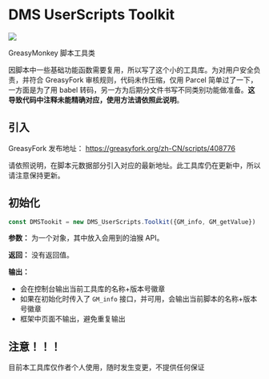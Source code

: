 DMS UserScripts Toolkit
===

![](https://img.shields.io/badge/Version-```version```-blue?style=for-the-badge)

GreasyMonkey 脚本工具类

因脚本中一些基础功能函数需要复用，所以写了这个小的工具库。为对用户安全负责，并符合 GreasyFork 审核规则，代码未作压缩，仅用 Parcel 简单过了一下，一方面是为了用 babel 转码，另一方为后期分文件书写不同类别功能做准备。**这导致代码中注释未能精确对应，使用方法请依照此说明**。

## 引入

GreasyFork 发布地址： https://greasyfork.org/zh-CN/scripts/408776

请依照说明，在脚本元数据部分引入对应的最新地址。此工具库仍在更新中，所以请注意保持更新。

## 初始化

```js
const DMSTookit = new DMS_UserScripts.Toolkit({GM_info, GM_getValue})
```

**参数：** 为一个对象，其中放入会用到的油猴 API。

**返回：** 没有返回值。

**输出：**

* 会在控制台输出当前工具库的名称+版本号徽章
* 如果在初始化时传入了 `GM_info` 接口，并可用，会输出当前脚本的名称+版本号徽章
* 框架中页面不输出，避免重复输出

## 注意！！！

目前本工具库仅作者个人使用，随时发生变更，不提供任何保证